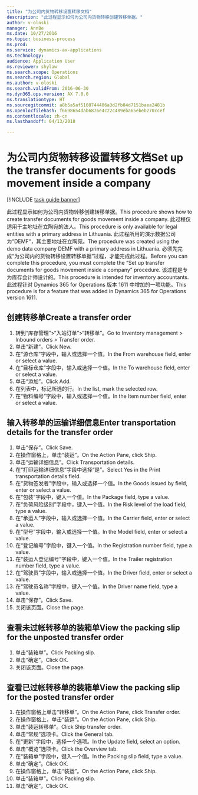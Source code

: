 ```yaml
--- 
title: "为公司内货物转移设置转移文档"
description: "此过程显示如何为公司内货物转移创建转移单据。"
author: v-oloski
manager: AnnBe
ms.date: 10/27/2016
ms.topic: business-process
ms.prod: 
ms.service: dynamics-ax-applications
ms.technology: 
audience: Application User
ms.reviewer: shylaw
ms.search.scope: Operations
ms.search.region: Global
ms.author: v-oloski
ms.search.validFrom: 2016-06-30
ms.dyn365.ops.version: AX 7.0.0
ms.translationtype: HT
ms.sourcegitcommit: a8b5a5af5108744406a3d2fb84d7151baea2481b
ms.openlocfilehash: f6698654dab6876e4c22c489eba65ebeb270ccef
ms.contentlocale: zh-cn
ms.lasthandoff: 04/13/2018

---
```

# <a name="set-up-the-transfer-documents-for-goods-movement-inside-a-company"></a><span data-ttu-id="831cf-103">为公司内货物转移设置转移文档</span><span class="sxs-lookup"><span data-stu-id="831cf-103">Set up the transfer documents for goods movement inside a company</span></span>

[!INCLUDE [task guide banner](../../includes/task-guide-banner.md)]

<span data-ttu-id="831cf-104">此过程显示如何为公司内货物转移创建转移单据。</span><span class="sxs-lookup"><span data-stu-id="831cf-104">This procedure shows how to create transfer documents for goods movement inside a company.</span></span> <span data-ttu-id="831cf-105">此过程仅适用于主地址在立陶宛的法人。</span><span class="sxs-lookup"><span data-stu-id="831cf-105">This procedure is only available for legal entities with a primary address in Lithuania.</span></span> <span data-ttu-id="831cf-106">此过程所用的演示数据公司为“DEMF“，其主要地址在立陶宛。</span><span class="sxs-lookup"><span data-stu-id="831cf-106">The procedure was created using the demo data company DEMF with a primary address in Lithuania.</span></span> <span data-ttu-id="831cf-107">必须先完成“为公司内的货物转移设置转移单据”过程，才能完成此过程。</span><span class="sxs-lookup"><span data-stu-id="831cf-107">Before you can complete this procedure, you must complete the “Set up transfer documents for goods movement inside a company” procedure.</span></span> <span data-ttu-id="831cf-108">该过程是专为库存会计师设计的。</span><span class="sxs-lookup"><span data-stu-id="831cf-108">This procedure is intended for inventory accountants.</span></span> <span data-ttu-id="831cf-109">此过程针对 Dynamics 365 for Operations 版本 1611 中增加的一项功能。</span><span class="sxs-lookup"><span data-stu-id="831cf-109">This procedure is for a feature that was added in Dynamics 365 for Operations version 1611.</span></span>


## <a name="create-a-transfer-order"></a><span data-ttu-id="831cf-110">创建转移单</span><span class="sxs-lookup"><span data-stu-id="831cf-110">Create a transfer order</span></span>
1. <span data-ttu-id="831cf-111">转到“库存管理”>“入站订单”>“转移单”。</span><span class="sxs-lookup"><span data-stu-id="831cf-111">Go to Inventory management > Inbound orders > Transfer order.</span></span>
2. <span data-ttu-id="831cf-112">单击“新建”。</span><span class="sxs-lookup"><span data-stu-id="831cf-112">Click New.</span></span>
3. <span data-ttu-id="831cf-113">在“源仓库”字段中，输入或选择一个值。</span><span class="sxs-lookup"><span data-stu-id="831cf-113">In the From warehouse field, enter or select a value.</span></span>
4. <span data-ttu-id="831cf-114">在“目标仓库”字段中，输入或选择一个值。</span><span class="sxs-lookup"><span data-stu-id="831cf-114">In the To warehouse field, enter or select a value.</span></span>
5. <span data-ttu-id="831cf-115">单击“添加”。</span><span class="sxs-lookup"><span data-stu-id="831cf-115">Click Add.</span></span>
6. <span data-ttu-id="831cf-116">在列表中，标记所选的行。</span><span class="sxs-lookup"><span data-stu-id="831cf-116">In the list, mark the selected row.</span></span>
7. <span data-ttu-id="831cf-117">在“物料编号”字段中，输入或选择一个值。</span><span class="sxs-lookup"><span data-stu-id="831cf-117">In the Item number field, enter or select a value.</span></span>

## <a name="enter-transportation-details-for-the-transfer-order"></a><span data-ttu-id="831cf-118">输入转移单的运输详细信息</span><span class="sxs-lookup"><span data-stu-id="831cf-118">Enter transportation details for the transfer order</span></span>
1. <span data-ttu-id="831cf-119">单击“保存”。</span><span class="sxs-lookup"><span data-stu-id="831cf-119">Click Save.</span></span>
2. <span data-ttu-id="831cf-120">在操作窗格上，单击“装运”。</span><span class="sxs-lookup"><span data-stu-id="831cf-120">On the Action Pane, click Ship.</span></span>
3. <span data-ttu-id="831cf-121">单击“运输详细信息”。</span><span class="sxs-lookup"><span data-stu-id="831cf-121">Click Transportation details.</span></span>
4. <span data-ttu-id="831cf-122">在“打印运输详细信息”字段中选择“是”。</span><span class="sxs-lookup"><span data-stu-id="831cf-122">Select Yes in the Print transportation details field.</span></span>
5. <span data-ttu-id="831cf-123">在“货物签发者”字段中，输入或选择一个值。</span><span class="sxs-lookup"><span data-stu-id="831cf-123">In the Goods issued by field, enter or select a value.</span></span>
6. <span data-ttu-id="831cf-124">在“包装”字段中，键入一个值。</span><span class="sxs-lookup"><span data-stu-id="831cf-124">In the Package field, type a value.</span></span>
7. <span data-ttu-id="831cf-125">在“负荷风险级别”字段中，键入一个值。</span><span class="sxs-lookup"><span data-stu-id="831cf-125">In the Risk level of the load field, type a value.</span></span>
8. <span data-ttu-id="831cf-126">在“承运人”字段中，输入或选择一个值。</span><span class="sxs-lookup"><span data-stu-id="831cf-126">In the Carrier field, enter or select a value.</span></span>
9. <span data-ttu-id="831cf-127">在“型号”字段中，输入或选择一个值。</span><span class="sxs-lookup"><span data-stu-id="831cf-127">In the Model field, enter or select a value.</span></span>
10. <span data-ttu-id="831cf-128">在“登记编号”字段中，键入一个值。</span><span class="sxs-lookup"><span data-stu-id="831cf-128">In the Registration number field, type a value.</span></span>
11. <span data-ttu-id="831cf-129">在“装运人登记编号”字段中，键入一个值。</span><span class="sxs-lookup"><span data-stu-id="831cf-129">In the Trailer registration number field, type a value.</span></span>
12. <span data-ttu-id="831cf-130">在“驾驶员”字段中，输入或选择一个值。</span><span class="sxs-lookup"><span data-stu-id="831cf-130">In the Driver field, enter or select a value.</span></span>
13. <span data-ttu-id="831cf-131">在“驾驶员名称”字段中，键入一个值。</span><span class="sxs-lookup"><span data-stu-id="831cf-131">In the Driver name field, type a value.</span></span>
14. <span data-ttu-id="831cf-132">单击“保存”。</span><span class="sxs-lookup"><span data-stu-id="831cf-132">Click Save.</span></span>
15. <span data-ttu-id="831cf-133">关闭该页面。</span><span class="sxs-lookup"><span data-stu-id="831cf-133">Close the page.</span></span>

## <a name="view-the-packing-slip-for-the-unposted-transfer-order"></a><span data-ttu-id="831cf-134">查看未过帐转移单的装箱单</span><span class="sxs-lookup"><span data-stu-id="831cf-134">View the packing slip for the unposted transfer order</span></span>
1. <span data-ttu-id="831cf-135">单击“装箱单”。</span><span class="sxs-lookup"><span data-stu-id="831cf-135">Click Packing slip.</span></span>
2. <span data-ttu-id="831cf-136">单击“确定”。</span><span class="sxs-lookup"><span data-stu-id="831cf-136">Click OK.</span></span>
3. <span data-ttu-id="831cf-137">关闭该页面。</span><span class="sxs-lookup"><span data-stu-id="831cf-137">Close the page.</span></span>

## <a name="view-the-packing-slip-for-the-posted-transfer-order"></a><span data-ttu-id="831cf-138">查看已过帐转移单的装箱单</span><span class="sxs-lookup"><span data-stu-id="831cf-138">View the packing slip for the posted transfer order</span></span>
1. <span data-ttu-id="831cf-139">在操作窗格上单击“转移单”。</span><span class="sxs-lookup"><span data-stu-id="831cf-139">On the Action Pane, click Transfer order.</span></span>
2. <span data-ttu-id="831cf-140">在操作窗格上，单击“装运”。</span><span class="sxs-lookup"><span data-stu-id="831cf-140">On the Action Pane, click Ship.</span></span>
3. <span data-ttu-id="831cf-141">单击“装运转移单”。</span><span class="sxs-lookup"><span data-stu-id="831cf-141">Click Ship transfer order.</span></span>
4. <span data-ttu-id="831cf-142">单击“常规”选项卡。</span><span class="sxs-lookup"><span data-stu-id="831cf-142">Click the General tab.</span></span>
5. <span data-ttu-id="831cf-143">在“更新”字段中，选择一个选项。</span><span class="sxs-lookup"><span data-stu-id="831cf-143">In the Update field, select an option.</span></span>
6. <span data-ttu-id="831cf-144">单击“概览”选项卡。</span><span class="sxs-lookup"><span data-stu-id="831cf-144">Click the Overview tab.</span></span>
7. <span data-ttu-id="831cf-145">在“装箱单”字段中，键入一个值。</span><span class="sxs-lookup"><span data-stu-id="831cf-145">In the Packing slip field, type a value.</span></span>
8. <span data-ttu-id="831cf-146">单击“确定”。</span><span class="sxs-lookup"><span data-stu-id="831cf-146">Click OK.</span></span>
9. <span data-ttu-id="831cf-147">在操作窗格上，单击“装运”。</span><span class="sxs-lookup"><span data-stu-id="831cf-147">On the Action Pane, click Ship.</span></span>
10. <span data-ttu-id="831cf-148">单击“装箱单”。</span><span class="sxs-lookup"><span data-stu-id="831cf-148">Click Packing slip.</span></span>
11. <span data-ttu-id="831cf-149">单击“确定”。</span><span class="sxs-lookup"><span data-stu-id="831cf-149">Click OK.</span></span>


